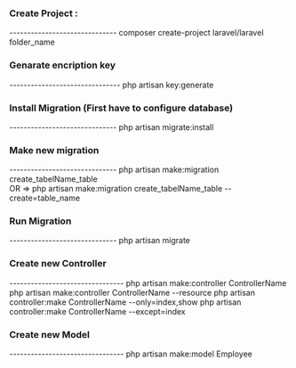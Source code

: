 <h3> Create Project : </h3>
------------------------------
composer create-project laravel/laravel folder_name

<h3> Genarate encription key </h3> 
-------------------------------
php artisan key:generate


<h3> Install Migration (First have to configure database) </h3> 
------------------------------
php artisan migrate:install

<h3>  Make new migration </h3> 
------------------------------
php artisan make:migration create_tabelName_table <br/>
OR => php artisan make:migration create_tabelName_table --create=table_name  <br/>

<h3> Run Migration </h3> 
------------------------------
php artisan migrate

<h3>  Create new Controller </h3> 
--------------------------------
php artisan make:controller ControllerName
php artisan make:controller ControllerName --resource
php artisan controller:make ControllerName --only=index,show
php artisan controller:make ControllerName --except=index

<h3> Create new Model </h3> 
--------------------------------
php artisan make:model Employee




